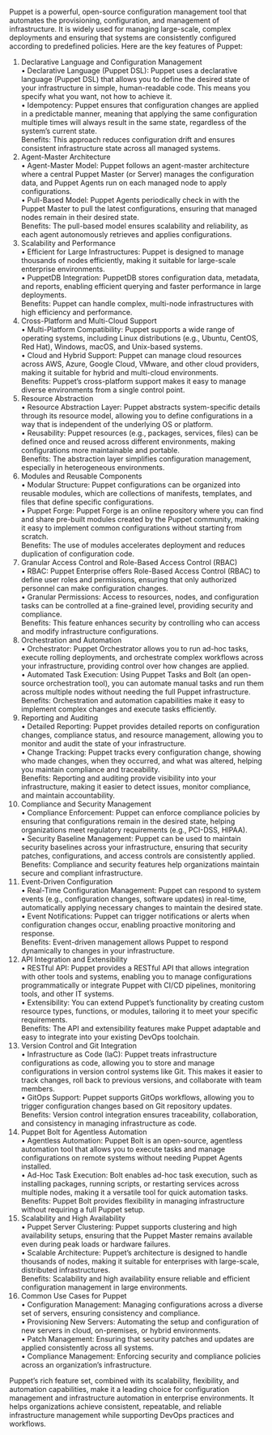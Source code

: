 Puppet is a powerful, open-source configuration management tool that automates the provisioning, configuration, and management of infrastructure. It is widely used for managing large-scale, complex deployments and ensuring that systems are consistently configured according to predefined policies. Here are the key features of Puppet:  
  
1. Declarative Language and Configuration Management  
    • Declarative Language (Puppet DSL): Puppet uses a declarative language (Puppet DSL) that allows you to define the desired state of your infrastructure in simple, human-readable code. This means you specify what you want, not how to achieve it.  
    • Idempotency: Puppet ensures that configuration changes are applied in a predictable manner, meaning that applying the same configuration multiple times will always result in the same state, regardless of the system’s current state.  
Benefits: This approach reduces configuration drift and ensures consistent infrastructure state across all managed systems.  
2. Agent-Master Architecture  
    • Agent-Master Model: Puppet follows an agent-master architecture where a central Puppet Master (or Server) manages the configuration data, and Puppet Agents run on each managed node to apply configurations.  
    • Pull-Based Model: Puppet Agents periodically check in with the Puppet Master to pull the latest configurations, ensuring that managed nodes remain in their desired state.  
Benefits: The pull-based model ensures scalability and reliability, as each agent autonomously retrieves and applies configurations.  
3. Scalability and Performance  
    • Efficient for Large Infrastructures: Puppet is designed to manage thousands of nodes efficiently, making it suitable for large-scale enterprise environments.  
    • PuppetDB Integration: PuppetDB stores configuration data, metadata, and reports, enabling efficient querying and faster performance in large deployments.  
Benefits: Puppet can handle complex, multi-node infrastructures with high efficiency and performance.  
4. Cross-Platform and Multi-Cloud Support  
    • Multi-Platform Compatibility: Puppet supports a wide range of operating systems, including Linux distributions (e.g., Ubuntu, CentOS, Red Hat), Windows, macOS, and Unix-based systems.  
    • Cloud and Hybrid Support: Puppet can manage cloud resources across AWS, Azure, Google Cloud, VMware, and other cloud providers, making it suitable for hybrid and multi-cloud environments.  
Benefits: Puppet’s cross-platform support makes it easy to manage diverse environments from a single control point.  
5. Resource Abstraction  
    • Resource Abstraction Layer: Puppet abstracts system-specific details through its resource model, allowing you to define configurations in a way that is independent of the underlying OS or platform.  
    • Reusability: Puppet resources (e.g., packages, services, files) can be defined once and reused across different environments, making configurations more maintainable and portable.  
Benefits: The abstraction layer simplifies configuration management, especially in heterogeneous environments.  
6. Modules and Reusable Components  
    • Modular Structure: Puppet configurations can be organized into reusable modules, which are collections of manifests, templates, and files that define specific configurations.  
    • Puppet Forge: Puppet Forge is an online repository where you can find and share pre-built modules created by the Puppet community, making it easy to implement common configurations without starting from scratch.  
Benefits: The use of modules accelerates deployment and reduces duplication of configuration code.  
7. Granular Access Control and Role-Based Access Control (RBAC)  
    • RBAC: Puppet Enterprise offers Role-Based Access Control (RBAC) to define user roles and permissions, ensuring that only authorized personnel can make configuration changes.  
    • Granular Permissions: Access to resources, nodes, and configuration tasks can be controlled at a fine-grained level, providing security and compliance.  
Benefits: This feature enhances security by controlling who can access and modify infrastructure configurations.  
8. Orchestration and Automation  
    • Orchestrator: Puppet Orchestrator allows you to run ad-hoc tasks, execute rolling deployments, and orchestrate complex workflows across your infrastructure, providing control over how changes are applied.  
    • Automated Task Execution: Using Puppet Tasks and Bolt (an open-source orchestration tool), you can automate manual tasks and run them across multiple nodes without needing the full Puppet infrastructure.  
Benefits: Orchestration and automation capabilities make it easy to implement complex changes and execute tasks efficiently.  
9. Reporting and Auditing  
    • Detailed Reporting: Puppet provides detailed reports on configuration changes, compliance status, and resource management, allowing you to monitor and audit the state of your infrastructure.  
    • Change Tracking: Puppet tracks every configuration change, showing who made changes, when they occurred, and what was altered, helping you maintain compliance and traceability.  
Benefits: Reporting and auditing provide visibility into your infrastructure, making it easier to detect issues, monitor compliance, and maintain accountability.  
10. Compliance and Security Management  
    • Compliance Enforcement: Puppet can enforce compliance policies by ensuring that configurations remain in the desired state, helping organizations meet regulatory requirements (e.g., PCI-DSS, HIPAA).  
    • Security Baseline Management: Puppet can be used to maintain security baselines across your infrastructure, ensuring that security patches, configurations, and access controls are consistently applied.  
Benefits: Compliance and security features help organizations maintain secure and compliant infrastructure.  
11. Event-Driven Configuration  
    • Real-Time Configuration Management: Puppet can respond to system events (e.g., configuration changes, software updates) in real-time, automatically applying necessary changes to maintain the desired state.  
    • Event Notifications: Puppet can trigger notifications or alerts when configuration changes occur, enabling proactive monitoring and response.  
Benefits: Event-driven management allows Puppet to respond dynamically to changes in your infrastructure.  
12. API Integration and Extensibility  
    • RESTful API: Puppet provides a RESTful API that allows integration with other tools and systems, enabling you to manage configurations programmatically or integrate Puppet with CI/CD pipelines, monitoring tools, and other IT systems.  
    • Extensibility: You can extend Puppet’s functionality by creating custom resource types, functions, or modules, tailoring it to meet your specific requirements.  
Benefits: The API and extensibility features make Puppet adaptable and easy to integrate into your existing DevOps toolchain.  
13. Version Control and Git Integration  
    • Infrastructure as Code (IaC): Puppet treats infrastructure configurations as code, allowing you to store and manage configurations in version control systems like Git. This makes it easier to track changes, roll back to previous versions, and collaborate with team members.  
    • GitOps Support: Puppet supports GitOps workflows, allowing you to trigger configuration changes based on Git repository updates.  
Benefits: Version control integration ensures traceability, collaboration, and consistency in managing infrastructure as code.  
14. Puppet Bolt for Agentless Automation  
    • Agentless Automation: Puppet Bolt is an open-source, agentless automation tool that allows you to execute tasks and manage configurations on remote systems without needing Puppet Agents installed.  
    • Ad-Hoc Task Execution: Bolt enables ad-hoc task execution, such as installing packages, running scripts, or restarting services across multiple nodes, making it a versatile tool for quick automation tasks.  
Benefits: Puppet Bolt provides flexibility in managing infrastructure without requiring a full Puppet setup.  
15. Scalability and High Availability  
    • Puppet Server Clustering: Puppet supports clustering and high availability setups, ensuring that the Puppet Master remains available even during peak loads or hardware failures.  
    • Scalable Architecture: Puppet’s architecture is designed to handle thousands of nodes, making it suitable for enterprises with large-scale, distributed infrastructures.  
Benefits: Scalability and high availability ensure reliable and efficient configuration management in large environments.  
17. Common Use Cases for Puppet  
    • Configuration Management: Managing configurations across a diverse set of servers, ensuring consistency and compliance.  
    • Provisioning New Servers: Automating the setup and configuration of new servers in cloud, on-premises, or hybrid environments.  
    • Patch Management: Ensuring that security patches and updates are applied consistently across all systems.  
    • Compliance Management: Enforcing security and compliance policies across an organization’s infrastructure.  

Puppet’s rich feature set, combined with its scalability, flexibility, and automation capabilities, make it a leading choice for configuration management and infrastructure automation in enterprise environments. It helps organizations achieve consistent, repeatable, and reliable infrastructure management while supporting DevOps practices and workflows.  
  